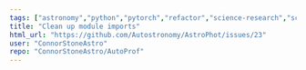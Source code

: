 ```yaml
---
tags: ["astronomy","python","pytorch","refactor","science-research","scientific-computing"]
title: "Clean up module imports"
html_url: "https://github.com/Autostronomy/AstroPhot/issues/23"
user: "ConnorStoneAstro"
repo: "ConnorStoneAstro/AutoProf"
---
```


